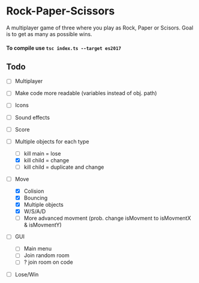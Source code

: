 # Rock-Paper-Scissors
  A multiplayer game of three where you play as Rock, Paper or Scisors.
  Goal is to get as many as possible wins.
 #### To compile use `tsc index.ts --target es2017`
  
  ## Todo
   - [ ] Multiplayer
   
   - [ ] Make code more readable (variables instead of obj. path)

   - [ ] Icons
   - [ ] Sound effects

   - [ ] Score

   - [ ] Multiple objects for each type
      - [ ] kill main = lose
      - [x] kill child = change
      - [ ] kill child = duplicate and change
   - [ ] Move
      - [x] Colision
      - [x] Bouncing
      - [x] Multiple objects
      - [x] W/S/A/D
      - [ ] More advanced movment (prob. change isMovment to isMovmentX & isMovmentY)
   - [ ] GUI
      - [ ] Main menu
      - [ ] Join random room
      - [ ] ? join room on code
  - [ ] Lose/Win
